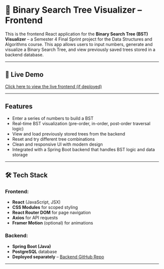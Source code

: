 # 🌳 Binary Search Tree Visualizer – Frontend

This is the frontend React application for the **Binary Search Tree (BST) Visualizer** – a Semester 4 Final Sprint project for the Data Structures and Algorithms course. This app allows users to input numbers, generate and visualize a Binary Search Tree, and view previously saved trees stored in a backend database.

---

## 🚀 Live Demo

[Click here to view the live frontend (if deployed)](https://your-frontend-link.com)

---

##  Features

-  Enter a series of numbers to build a BST
-  Real-time BST visualization (pre-order, in-order, post-order traversal logic)
-  View and load previously stored trees from the backend
-  Reset and try different tree combinations
-  Clean and responsive UI with modern design
-  Integrated with a Spring Boot backend that handles BST logic and data storage

---

## 🛠 Tech Stack

### Frontend:
- **React** (JavaScript, JSX)
- **CSS Modules** for scoped styling
- **React Router DOM** for page navigation
- **Axios** for API requests
- **Framer Motion** (optional) for animations

### Backend:
- **Spring Boot (Java)**
- **PostgreSQL** database
- **Deployed separately** – [Backend GitHub Repo](https://github.com/oram79/Airport-Server-Backend.git)

---
